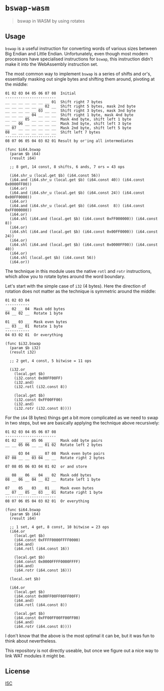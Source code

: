# `bswap-wasm`

> bswap in WASM by using rotates

## Usage

`bswap` is a useful instruction for converting words of various sizes between
Big Endian and Little Endian. Unfortunately, even  though most modern processors
have specialised instructions for `bswap`, this instruction didn't make it into
the WebAssembly instruction set.

The most common way to implement `bswap` is a series of shifts and or's,
essentially masking out single bytes and shifting them around, pivoting at the
middle:

```
01 02 03 04 05 06 07 08  Initial
-----------------------
__ __ __ __ __ __ __ 01  Shift right 7 bytes
__ __ __ __ __ __ 02 __  Shift right 5 bytes, mask 2nd byte
__ __ __ __ __ 03 __ __  Shift right 3 bytes, mask 3nd byte
__ __ __ __ 04 __ __ __  Shift right 1 byte, mask 4nd byte
__ __ __ 05 __ __ __ __  Mask 4nd byte, shift left 1 byte
__ __ 06 __ __ __ __ __  Mask 3nd byte, shift left 3 byte
__ 07 __ __ __ __ __ __  Mask 2nd byte, shift left 5 byte
08 __ __ __ __ __ __ __  Shift left 7 bytes
-----------------------
08 07 06 05 04 03 02 01 Result by or'ing all intermediates
```

```wat
(func $i64.bswap
  (param $b i64)
  (result i64)

  ;; 8 get, 14 const, 8 shifts, 6 ands, 7 ors = 43 ops

  (i64.shr_u (local.get $b) (i64.const 56))
  (i64.and (i64.shr_u (local.get $b) (i64.const 40)) (i64.const 0x0000FF00))
  (i64.or)
  (i64.and (i64.shr_u (local.get $b) (i64.const 24)) (i64.const 0x00FF0000))
  (i64.or)
  (i64.and (i64.shr_u (local.get $b) (i64.const  8)) (i64.const 0xFF000000))
  (i64.or)
  (i64.shl (i64.and (local.get $b) (i64.const 0xFF000000)) (i64.const 8))
  (i64.or)
  (i64.shl (i64.and (local.get $b) (i64.const 0x00FF0000)) (i64.const 24))
  (i64.or)
  (i64.shl (i64.and (local.get $b) (i64.const 0x0000FF00)) (i64.const 40))
  (i64.or)
  (i64.shl (local.get $b) (i64.const 56))
  (i64.or))
```

The technique in this module uses the native `rotl` and `rotr` instructions,
which allow you to rotate bytes around the word boundary.

Let's start with the simple case of `i32` (4 bytes). Here the direction of
rotation does not matter as the technique is symmetric around the middle:

```
01 02 03 04
-----------
__ 02 __ 04  Mask odd bytes
04 __ 02 __  Rotate 1 byte

01 __ 03 __  Mask even bytes
__ 03 __ 01  Rotate 1 byte
-----------
04 03 02 01  Or everything
```

```wat
(func $i32.bswap
  (param $b i32)
  (result i32)

  ;; 2 get, 4 const, 5 bitwise = 11 ops

  (i32.or
    (local.get $b)
    (i32.const 0x00FF00FF)
    (i32.and)
    (i32.rotl (i32.const 8))

    (local.get $b)
    (i32.const 0xFF00FF00)
    (i32.and)
    (i32.rotr (i32.const 8))))
```

For the `i64` (8 bytes) things get a bit more complicated as we need to swap in
two steps, but we are basically applying the technique above recursively:

```
01 02 03 04 05 06 07 08
-----------------------
01 02 __ __ 05 06 __ __  Mask odd byte pairs
__ __ 05 06 __ __ 01 02  Rotate left 2 bytes

__ __ 03 04 __ __ 07 08  Mask even byte pairs
07 08 __ __ 03 04 __ __  Rotate right 2 bytes

07 08 05 06 03 04 01 02  or and store

__ 08 __ 06 __ 04 __ 02  Mask odd bytes
08 __ 06 __ 04 __ 02 __  Rotate left 1 byte

07 __ 05 __ 03 __ 01 __  Mask even bytes
__ 07 __ 05 __ 03 __ 01  Rotate right 1 byte
-----------------------
08 07 06 05 04 03 02 01  Or everything
```

```wat
(func $i64.bswap
  (param $b i64)
  (result i64)

  ;; 1 set, 4 get, 8 const, 10 bitwise = 23 ops
  (i64.or
    (local.get $b)
    (i64.const 0xFFFF0000FFFF0000)
    (i64.and)
    (i64.rotl (i64.const 16))

    (local.get $b)
    (i64.const 0x0000FFFF0000FFFF)
    (i64.and)
    (i64.rotr (i64.const 16)))

  (local.set $b)

  (i64.or
    (local.get $b)
    (i64.const 0x00FF00FF00FF00FF)
    (i64.and)
    (i64.rotl (i64.const 8))

    (local.get $b)
    (i64.const 0xFF00FF00FF00FF00)
    (i64.and)
    (i64.rotr (i64.const 8))))
```

I don't know that the above is the most optimal it can be, but it was fun to
think about nevertheless.

This repository is not directly useable, but once we figure out a nice way
to link WAT modules it might be.

## License

[ISC](LICENSE)
